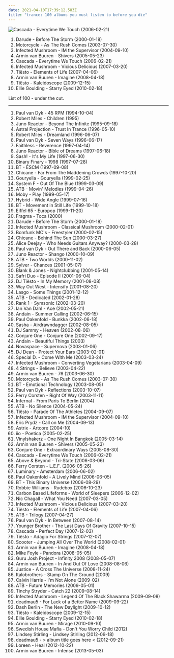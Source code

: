 ```yaml
---
date: 2021-04-10T17:39:12.583Z
title: "trance: 100 albums you must listen to before you die"
---
```

![Cascada - Everytime We Touch (2006-02-21)](http://coverartarchive.org/release/bd693fb6-6fbd-4cbe-9b61-a78f18112910/28388783118-500.jpg "Cascada - Everytime We Touch (2006-02-21)")
<ol class="albums">
<li data-cover="https://img.discogs.com/Cz0JOIN8j8Gumlj128kA5NEP504=/fit-in/600x598/filters:strip_icc():format(jpeg):mode_rgb():quality(90)/discogs-images/R-147167-1409737346-3469.jpeg.jpg" data-tags="trance" role="button">Darude - Before The Storm (2000-01-18)</li>
<li data-cover="https://img.discogs.com/DHKjXQJK-nZMGl86x90BioJ-KJU=/fit-in/314x313/filters:strip_icc():format(jpeg):mode_rgb():quality(90)/discogs-images/R-169504-1127089792.jpeg.jpg" data-tags="trance" role="button">Motorcycle - As The Rush Comes (2003-07-30)</li>
<li data-cover="http://coverartarchive.org/release/e5fe454e-6a3c-3b82-b3af-99f638fb4e3c/11150293974-500.jpg" data-tags="trance, psytrance, electronic" role="button">Infected Mushroom - IM the Supervisor (2004-09-10)</li>
<li data-cover="https://img.discogs.com/2ByVtYH0gU3fb_vvKDD5jo0oxgA=/fit-in/500x500/filters:strip_icc():format(jpeg):mode_rgb():quality(90)/discogs-images/R-457278-1208751980.jpeg.jpg" data-tags="trance" role="button">Armin van Buuren - Shivers (2005-05-23)</li>
<li data-cover="http://coverartarchive.org/release/bd693fb6-6fbd-4cbe-9b61-a78f18112910/28388783118-500.jpg" data-tags="dance" role="button">Cascada - Everytime We Touch (2006-02-21)</li>
<li data-cover="http://coverartarchive.org/release/ded7ac3b-4a17-36a2-8fc5-4a878d229f35/1353184902-500.jpg" data-tags="psytrance, electronic" role="button">Infected Mushroom - Vicious Delicious (2007-03-20)</li>
<li data-cover="https://img.discogs.com/IJ_Zfo5IM2HMmVI0txi5yV42BNk=/fit-in/600x600/filters:strip_icc():format(jpeg):mode_rgb():quality(90)/discogs-images/R-14343254-1572619728-7891.jpeg.jpg" data-tags="trance" role="button">Tiësto - Elements of Life (2007-04-06)</li>
<li data-cover="http://coverartarchive.org/release/56a006b0-e615-314b-9b45-86455f0d757b/2419858107-500.jpg" data-tags="trance" role="button">Armin van Buuren - Imagine (2008-04-18)</li>
<li data-cover="http://coverartarchive.org/release/194eeede-5333-42ac-96f3-1290a7aa0935/12527768502-500.jpg" data-tags="trance, electronic" role="button">Tiësto - Kaleidoscope (2009-12-15)</li>
<li data-cover="https://img.discogs.com/IZ7G1DN-PATB30I1Rs5mvGmZ14Y=/fit-in/598x590/filters:strip_icc():format(jpeg):mode_rgb():quality(90)/discogs-images/R-2129117-1414612668-5460.jpeg.jpg" data-tags="trance, electronic, ambient" role="button">Ellie Goulding - Starry Eyed (2010-02-18)</li>
</ol>
List of 100 - under the cut.
<!-- more -->

_________________

<ol class="albums">
<li data-cover="https://img.discogs.com/cfc9e7fd50d7c9c08931869b95f6849a01d0635d/images/spacer.gif" data-tags="trance" role="button">
Paul van Dyk - 45 RPM (1994-10-04)
</li>
<li data-cover="https://img.discogs.com/iKPsz5HAZ_YSskrUF1vPn7iLQds=/fit-in/600x582/filters:strip_icc():format(jpeg):mode_rgb():quality(90)/discogs-images/R-33293-1603313013-1939.jpeg.jpg" data-tags="trance, chillout, electronic" role="button">
Robert Miles - Children (1995)
</li>
<li data-cover="http://coverartarchive.org/release/9d869542-507d-3a9f-810e-2ff84af0891e/10744313145-500.jpg" data-tags="goa, psytrance, trance" role="button">
Juno Reactor - Beyond The Infinite (1995-09-18)
</li>
<li data-cover="http://coverartarchive.org/release/724f81e5-6913-30d3-b979-0b9c87142d23/17511200093-500.jpg" data-tags="psytrance, goa" role="button">
Astral Projection - Trust In Trance (1996-05-10)
</li>
<li data-cover="https://img.discogs.com/P-P_wUOfYu8cm9jWS8XPVzXdryo=/fit-in/600x592/filters:strip_icc():format(jpeg):mode_rgb():quality(90)/discogs-images/R-83507-1457553225-8498.jpeg.jpg" data-tags="trance, dream, robert miles" role="button">
Robert Miles - Dreamland (1996-06-07)
</li>
<li data-cover="https://img.discogs.com/aAClwpTcGmJupflwGZOmBoLpHiw=/fit-in/500x421/filters:strip_icc():format(jpeg):mode_rgb():quality(90)/discogs-images/R-6639688-1423647615-4430.jpeg.jpg" data-tags="trance" role="button">
Paul van Dyk - Seven Ways (1996-06-17)
</li>
<li data-cover="https://img.discogs.com/_9l6Fr6Fj84deZKo7mrWWtHQA_4=/fit-in/600x600/filters:strip_icc():format(jpeg):mode_rgb():quality(90)/discogs-images/R-1689740-1294259278.jpeg.jpg" data-tags="electronic, trip-hop" role="button">
Faithless - Reverence (1997-04-14)
</li>
<li data-cover="http://coverartarchive.org/release/59c9a570-4d4b-414e-90c1-f1f8c59fc21e/4225986565-500.jpg" data-tags="trance, psytrance, goa trance" role="button">
Juno Reactor - Bible of Dreams (1997-06-18)
</li>
<li data-cover="https://img.discogs.com/46dad272331b770e45c28eea695bf30f59a15b86/images/spacer.gif" data-tags="trance" role="button">
Sash! - It's My Life (1997-06-30)
</li>
<li data-cover="https://img.discogs.com/w_aTwaKqjOdtP1llEzuycrxNS8E=/fit-in/300x300/filters:strip_icc():format(jpeg):mode_rgb():quality(90)/discogs-images/R-22779-001.jpg.jpg" data-tags="trance" role="button">
Binary Finary - 1998 (1997-07-28)
</li>
<li data-cover="http://coverartarchive.org/release/f8b4438b-425c-4698-a5d4-b5d939165e2c/6952657222-500.jpg" data-tags="trance" role="button">
BT - ESCM (1997-09-08)
</li>
<li data-cover="http://coverartarchive.org/release/079645c2-9164-40df-9905-a6287d8b1200/4111828289-500.jpg" data-tags="chicane, trance" role="button">
Chicane - Far From The Maddening Crowds (1997-10-20)
</li>
<li data-cover="https://img.discogs.com/P3Ru5viYPXV0Auk76hVBf-g4B2s=/fit-in/600x453/filters:strip_icc():format(jpeg):mode_rgb():quality(90)/discogs-images/R-13065-1547736400-4823.jpeg.jpg" data-tags="trance" role="button">
Gouryella - Gouryella (1999-02-25)
</li>
<li data-cover="https://img.discogs.com/KCnZoCZPa8BglFtfyBLX4DP0T8s=/fit-in/600x589/filters:strip_icc():format(jpeg):mode_rgb():quality(90)/discogs-images/R-144681-1545416234-5158.jpeg.jpg" data-tags="trance" role="button">
System F - Out Of The Blue (1999-03-09)
</li>
<li data-cover="https://img.discogs.com/0XJXRPvhbVRv-nHS0Jzb_kzL3vk=/fit-in/600x595/filters:strip_icc():format(jpeg):mode_rgb():quality(90)/discogs-images/R-1185400-1353182642-9973.jpeg.jpg" data-tags="trance" role="button">
ATB - Movin' Melodies (1999-04-26)
</li>
<li data-cover="http://coverartarchive.org/release/447055bf-f2a4-3f4b-9124-2c7d61d845fc/11827288168-500.jpg" data-tags="electronic" role="button">
Moby - Play (1999-05-17)
</li>
<li data-cover="https://img.discogs.com/V0DqeCBw4jR_1LUs0jDJ0echTlw=/fit-in/600x531/filters:strip_icc():format(jpeg):mode_rgb():quality(90)/discogs-images/R-240940-1409469585-9407.jpeg.jpg" data-tags="breakbeat, electronic, trance" role="button">
Hybrid - Wide Angle (1999-07-16)
</li>
<li data-cover="https://img.discogs.com/J6Y3mlnQ_3fwk5IEv-aZA6wS4QI=/fit-in/600x600/filters:strip_icc():format(jpeg):mode_rgb():quality(90)/discogs-images/R-9207-1274183015.jpeg.jpg" data-tags="trance" role="button">
BT - Movement in Still Life (1999-10-18)
</li>
<li data-cover="https://img.discogs.com/nS0Ki-zjzw2hkc92SuWBm96N3Ac=/fit-in/600x559/filters:strip_icc():format(jpeg):mode_rgb():quality(90)/discogs-images/R-2814485-1508723241-5156.jpeg.jpg" data-tags="electronic, eurodance" role="button">
Eiffel 65 - Europop (1999-11-20)
</li>
<li data-cover="https://img.discogs.com/fzvLhT7y2XEChAfTrIX_0eK-Fu0=/fit-in/600x593/filters:strip_icc():format(jpeg):mode_rgb():quality(90)/discogs-images/R-320399-1606042046-5755.jpeg.jpg" data-tags="trance" role="button">
Fragma - Toca (2000)
</li>
<li data-cover="https://img.discogs.com/Cz0JOIN8j8Gumlj128kA5NEP504=/fit-in/600x598/filters:strip_icc():format(jpeg):mode_rgb():quality(90)/discogs-images/R-147167-1409737346-3469.jpeg.jpg" data-tags="trance" role="button">
Darude - Before The Storm (2000-01-18)
</li>
<li data-cover="http://coverartarchive.org/release/16c9e950-dadb-4d50-a1ad-54c630b243e3/7594550991-500.jpg" data-tags="psytrance" role="button">
Infected Mushroom - Classical Mushroom (2000-02-01)
</li>
<li data-cover="https://img.discogs.com/vok-pww6XUx5QFygj9FX9zAfMXs=/fit-in/600x515/filters:strip_icc():format(jpeg):mode_rgb():quality(90)/discogs-images/R-106523-1258962168.jpeg.jpg" data-tags="trance" role="button">
Bomfunk MC's - Freestyler (2000-02-15)
</li>
<li data-cover="http://coverartarchive.org/release/92ad3ecb-1185-4cb9-8781-98f862951be2/6229377108-500.jpg" data-tags="trance" role="button">
Chicane - Behind The Sun (2000-03-27)
</li>
<li data-cover="http://coverartarchive.org/release/2f0596b2-9760-3f65-be75-ccea095ce933/1257772770-500.jpg" data-tags="trance" role="button">
Alice Deejay - Who Needs Guitars Anyway? (2000-03-28)
</li>
<li data-cover="https://img.discogs.com/oqXeJHk4SRLc7NposS5rWDPqtlY=/fit-in/600x595/filters:strip_icc():format(jpeg):mode_rgb():quality(90)/discogs-images/R-73351-1613219919-9224.jpeg.jpg" data-tags="trance" role="button">
Paul van Dyk - Out There and Back (2000-06-05)
</li>
<li data-cover="http://coverartarchive.org/release/238adee4-f390-32ec-922c-5a46caee589b/5378433829-500.jpg" data-tags="trance, psytrance, electronic" role="button">
Juno Reactor - Shango (2000-10-09)
</li>
<li data-cover="https://img.discogs.com/-k4pym2G-H-LcS7DtmhaEI6LyHE=/fit-in/600x596/filters:strip_icc():format(jpeg):mode_rgb():quality(90)/discogs-images/R-614228-1408673780-6950.jpeg.jpg" data-tags="trance" role="button">
ATB - Two Worlds (2000-11-02)
</li>
<li data-cover="http://coverartarchive.org/release/dd5f83f2-fd01-4fc8-9fc6-e8620bc6cd53/8844514503-500.jpg" data-tags="dance, trance" role="button">
Sylver - Chances (2001-05-07)
</li>
<li data-cover="https://img.discogs.com/6OPLx-kI7cbsEkfs4c6hkemX3VA=/fit-in/600x600/filters:strip_icc():format(jpeg):mode_rgb():quality(90)/discogs-images/R-110928-1131735324.jpeg.jpg" data-tags="trance" role="button">
Blank & Jones - Nightclubbing (2001-05-14)
</li>
<li data-cover="http://coverartarchive.org/release/77bfd13a-40b0-41ec-afd6-15f0ca904e5b/2335812387-500.jpg" data-tags="trance, electronic, dance" role="button">
Safri Duo - Episode II (2001-06-04)
</li>
<li data-cover="http://coverartarchive.org/release/ae18b56c-335d-466c-bffd-dcd77fe9e1c4/13035536593-500.jpg" data-tags="trance" role="button">
DJ Tiësto - In My Memory (2001-08-08)
</li>
<li data-cover="https://img.discogs.com/jkvk8AcSlNrTKeKOaT1YU6LyQVg=/fit-in/600x600/filters:strip_icc():format(jpeg):mode_rgb():quality(90)/discogs-images/R-175229-1401432636-4031.jpeg.jpg" data-tags="trance, electronic" role="button">
Way Out West - Intensify (2001-08-20)
</li>
<li data-cover="http://coverartarchive.org/release/20ca4a82-abb1-48c4-8c7a-170e7511ff92/2748922226-500.jpg" data-tags="dance, trance" role="button">
Lasgo - Some Things (2001-12-12)
</li>
<li data-cover="http://coverartarchive.org/release/b805ffa3-20f0-4710-a40a-24fcf40e7977/25642508331-500.jpg" data-tags="trance" role="button">
ATB - Dedicated (2002-01-28)
</li>
<li data-cover="http://coverartarchive.org/release/8ca8795a-bdec-43c8-85f7-f82e46965f74/8316915392-500.jpg" data-tags="trance" role="button">
Rank 1 - Symsonic (2002-03-20)
</li>
<li data-cover="http://coverartarchive.org/release/207ea20b-a0a6-4148-b842-f0d9ffc3cb94/24473768644-500.jpg" data-tags="trance, ian van dahl" role="button">
Ian Van Dahl - Ace (2002-05-21)
</li>
<li data-cover="http://coverartarchive.org/release/8562bbcb-8d19-4c2e-a24b-24a3e50fe0d6/3671487812-500.jpg" data-tags="vocal trance, trance" role="button">
Andain - Summer Calling (2002-06-15)
</li>
<li data-cover="https://img.discogs.com/tpyi9QDYj0tJQNUVlrImxE7K5eM=/fit-in/600x966/filters:strip_icc():format(jpeg):mode_rgb():quality(90)/discogs-images/R-16688886-1609264840-5102.jpeg.jpg" data-tags="trance" role="button">
Paul Oakenfold - Bunkka (2002-06-18)
</li>
<li data-cover="https://img.discogs.com/TFI2pPW_QvMzmtoJxgZHX2IY9h0=/fit-in/600x524/filters:strip_icc():format(jpeg):mode_rgb():quality(90)/discogs-images/R-243660-1302190706.jpeg.jpg" data-tags="trance, ambient, electronic" role="button">
Sasha - Airdrawndagger (2002-08-05)
</li>
<li data-cover="http://coverartarchive.org/release/8cd0c7a7-cb6f-4753-b2e5-f29ca120e87b/4599270957-500.jpg" data-tags="trance" role="button">
DJ Sammy - Heaven (2002-08-06)
</li>
<li data-cover="http://coverartarchive.org/release/b1374cc9-4e6f-4ec8-9902-84ae1430d0a6/21618689737-500.jpg" data-tags="ambient, chillout" role="button">
Conjure One - Conjure One (2002-09-17)
</li>
<li data-cover="http://coverartarchive.org/release/d78c18a3-595d-476c-ac45-f771d9b43e1b/19951147115-500.jpg" data-tags="trance" role="button">
Andain - Beautiful Things (2003)
</li>
<li data-cover="http://coverartarchive.org/release/2cf3cff7-c967-49c3-a200-2c27c60cca16/12748504052-500.jpg" data-tags="trance, dance" role="button">
Novaspace - Supernova (2003-01-06)
</li>
<li data-cover="http://coverartarchive.org/release/58ae5a33-211c-4fb7-91ea-8be8f16648ac/19861189252-500.jpg" data-tags="trance, club, dj dean" role="button">
DJ Dean - Protect Your Ears (2003-02-01)
</li>
<li data-cover="http://coverartarchive.org/release/d8d5a08a-032b-493a-9812-3e3143a41373/24758111735-500.jpg" data-tags="dance, trance, electronic" role="button">
Special D. - Come With Me (2003-03-24)
</li>
<li data-cover="https://img.discogs.com/G_lQGAvP2uMhUYgKP2sny3aAodE=/fit-in/600x596/filters:strip_icc():format(jpeg):mode_rgb():quality(90)/discogs-images/R-1019236-1464300306-9378.jpeg.jpg" data-tags="electronic, psytrance" role="button">
Infected Mushroom - Converting Vegetarians (2003-04-09)
</li>
<li data-cover="https://img.discogs.com/p_YHcsVDUXg_BR_KlsQj3MsDsM4=/fit-in/596x594/filters:strip_icc():format(jpeg):mode_rgb():quality(90)/discogs-images/R-1773763-1242458190.jpeg.jpg" data-tags="trance, dance" role="button">
4 Strings - Believe (2003-04-22)
</li>
<li data-cover="http://coverartarchive.org/release/d63f901b-d232-4814-84d4-eeef097bb0ee/5454987213-500.jpg" data-tags="trance" role="button">
Armin van Buuren - 76 (2003-06-30)
</li>
<li data-cover="https://img.discogs.com/DHKjXQJK-nZMGl86x90BioJ-KJU=/fit-in/314x313/filters:strip_icc():format(jpeg):mode_rgb():quality(90)/discogs-images/R-169504-1127089792.jpeg.jpg" data-tags="trance" role="button">
Motorcycle - As The Rush Comes (2003-07-30)
</li>
<li data-cover="http://coverartarchive.org/release/7bef0144-6bd9-3c54-b8e7-c1166ec1ed52/6955118811-500.jpg" data-tags="trance" role="button">
BT - Emotional Technology (2003-08-05)
</li>
<li data-cover="http://coverartarchive.org/release/232b080a-0e95-39d1-b2c4-a361b44cc897/7479380338-500.jpg" data-tags="trance" role="button">
Paul van Dyk - Reflections (2003-10-07)
</li>
<li data-cover="https://img.discogs.com/boA_i52ri9qokCW21I2qe_b56iQ=/fit-in/466x466/filters:strip_icc():format(jpeg):mode_rgb():quality(90)/discogs-images/R-737145-1317817070.jpeg.jpg" data-tags="trance" role="button">
Ferry Corsten - Right Of Way (2003-11-11)
</li>
<li data-cover="https://img.discogs.com/o0gQ-ig7SkqDuCneLPQ35Y1wJNA=/fit-in/600x496/filters:strip_icc():format(jpeg):mode_rgb():quality(90)/discogs-images/R-406424-1109191706.jpg.jpg" data-tags="dance, pop" role="button">
Infernal - From Paris To Berlin (2004)
</li>
<li data-cover="http://coverartarchive.org/release/0d9879a9-accc-4283-9ac4-fc9bb069573d/25651133073-500.jpg" data-tags="trance, atb" role="button">
ATB - No Silence (2004-05-24)
</li>
<li data-cover="http://coverartarchive.org/release/176d1133-4c75-4017-9168-389b933b207c/13470088520-500.jpg" data-tags="trance, tiesto - parade of the athletes" role="button">
Tiësto - Parade Of The Athletes (2004-09-07)
</li>
<li data-cover="http://coverartarchive.org/release/e5fe454e-6a3c-3b82-b3af-99f638fb4e3c/11150293974-500.jpg" data-tags="trance, psytrance, electronic" role="button">
Infected Mushroom - IM the Supervisor (2004-09-10)
</li>
<li data-cover="https://img.discogs.com/Vp8Meaxcn9up2DL2PkgabVLsui0=/fit-in/600x512/filters:strip_icc():format(jpeg):mode_rgb():quality(90)/discogs-images/R-338431-1158462737.jpeg.jpg" data-tags="dance" role="button">
Eric Prydz - Call on Me (2004-09-13)
</li>
<li data-cover="http://coverartarchive.org/release/5c054155-b21f-4831-9acd-dd40029b53d7/4702925224-500.jpg" data-tags="psytrance" role="button">
Astrix - Artcore (2004-10)
</li>
<li data-cover="http://coverartarchive.org/release/7005a05e-76de-4777-809b-6afad9c45b2a/11655498373-500.jpg" data-tags="vocal trance, trance" role="button">
iio - Poetica (2005-02-25)
</li>
<li data-cover="https://img.discogs.com/qi3Fx4NGopnoijlEeZ-s188UDIo=/fit-in/300x300/filters:strip_icc():format(jpeg):mode_rgb():quality(90)/discogs-images/R-399967-1111491818.jpg.jpg" data-tags="trance" role="button">
Vinylshakerz - One Night In Bangkok (2005-03-14)
</li>
<li data-cover="https://img.discogs.com/2ByVtYH0gU3fb_vvKDD5jo0oxgA=/fit-in/500x500/filters:strip_icc():format(jpeg):mode_rgb():quality(90)/discogs-images/R-457278-1208751980.jpeg.jpg" data-tags="trance" role="button">
Armin van Buuren - Shivers (2005-05-23)
</li>
<li data-cover="http://coverartarchive.org/release/ced64954-3160-3e27-aefe-89c4c709d67f/21236770954-500.jpg" data-tags="ambient" role="button">
Conjure One - Extraordinary Ways (2005-08-30)
</li>
<li data-cover="http://coverartarchive.org/release/bd693fb6-6fbd-4cbe-9b61-a78f18112910/28388783118-500.jpg" data-tags="dance" role="button">
Cascada - Everytime We Touch (2006-02-21)
</li>
<li data-cover="http://coverartarchive.org/release/b113f619-1f8c-377e-942f-f085e310c1ff/6625000377-500.jpg" data-tags="trance" role="button">
Above & Beyond - Tri-State (2006-03-06)
</li>
<li data-cover="http://coverartarchive.org/release/bf786f88-3871-4f26-a56b-9e9800a85f79/7013875443-500.jpg" data-tags="trance, electronic" role="button">
Ferry Corsten - L.E.F. (2006-05-26)
</li>
<li data-cover="http://coverartarchive.org/release/519b5a5e-139a-4924-93d3-4e3ca6f8fbff/10188105570-500.jpg" data-tags="trance, anjunabeats, progressive trance" role="button">
Luminary - Amsterdam (2006-06-02)
</li>
<li data-cover="http://coverartarchive.org/release/689f013e-f404-31a6-8c86-b01e1f8b3ca4/8252727529-500.jpg" data-tags="trance, dance" role="button">
Paul Oakenfold - A Lively Mind (2006-06-05)
</li>
<li data-cover="http://coverartarchive.org/release/adff4c98-9914-4715-a675-9b61de4bd294/11700606085-500.jpg" data-tags="ambient" role="button">
BT - This Binary Universe (2006-08-29)
</li>
<li data-cover="http://coverartarchive.org/release/28a2bfa0-6cf7-4854-93f1-e5a06de9162d/5907595639-500.jpg" data-tags="pop" role="button">
Robbie Williams - Rudebox (2006-10-23)
</li>
<li data-cover="http://coverartarchive.org/release/165a6363-cb9a-49a3-88da-2ea3da4742dd/2568508706-500.jpg" data-tags="ambient" role="button">
Carbon Based Lifeforms - World of Sleepers (2006-12-02)
</li>
<li data-cover="https://img.discogs.com/f6M7ACXreLvEmmrtSXUB2YubTo0=/fit-in/480x480/filters:strip_icc():format(jpeg):mode_rgb():quality(90)/discogs-images/R-910471-1171899707.jpeg.jpg" data-tags="trance" role="button">
Nic Chagall - What You Need (2007-03-05)
</li>
<li data-cover="http://coverartarchive.org/release/ded7ac3b-4a17-36a2-8fc5-4a878d229f35/1353184902-500.jpg" data-tags="psytrance, electronic" role="button">
Infected Mushroom - Vicious Delicious (2007-03-20)
</li>
<li data-cover="https://img.discogs.com/IJ_Zfo5IM2HMmVI0txi5yV42BNk=/fit-in/600x600/filters:strip_icc():format(jpeg):mode_rgb():quality(90)/discogs-images/R-14343254-1572619728-7891.jpeg.jpg" data-tags="trance" role="button">
Tiësto - Elements of Life (2007-04-06)
</li>
<li data-cover="http://coverartarchive.org/release/add9fb42-35b8-4af6-a6e7-0584864c9dca/3608645895-500.jpg" data-tags="trance, electronic" role="button">
ATB - Trilogy (2007-04-27)
</li>
<li data-cover="https://img.discogs.com/cfc9e7fd50d7c9c08931869b95f6849a01d0635d/images/spacer.gif" data-tags="trance" role="button">
Paul van Dyk - In Between (2007-08-14)
</li>
<li data-cover="http://coverartarchive.org/release/913fd1ba-4f98-47b9-8e58-a495066f94c2/10298509218-500.jpg" data-tags="psychedelic, chillout" role="button">
Younger Brother - The Last Days Of Gravity (2007-10-15)
</li>
<li data-cover="http://coverartarchive.org/release/01384d33-152d-4d93-92db-c3d28bebc553/8366882984-500.jpg" data-tags="dance" role="button">
Cascada - Perfect Day (2007-12-03)
</li>
<li data-cover="https://img.discogs.com/hPVupO0WrQD0Bdiw8iLFuxRoES4=/fit-in/400x400/filters:strip_icc():format(jpeg):mode_rgb():quality(90)/discogs-images/R-2750604-1339649539-6681.jpeg.jpg" data-tags="trance, epic trance" role="button">
Tiësto - Adagio For Strings (2007-12-07)
</li>
<li data-cover="https://via.placeholder.com/450" data-tags="jumpstyle" role="button">
Scooter - Jumping All Over The World (2008-02-01)
</li>
<li data-cover="http://coverartarchive.org/release/56a006b0-e615-314b-9b45-86455f0d757b/2419858107-500.jpg" data-tags="trance" role="button">
Armin van Buuren - Imagine (2008-04-18)
</li>
<li data-cover="https://img.discogs.com/dl2jp6KSJ-s-5VI0Fcn-kkan-M8=/fit-in/600x600/filters:strip_icc():format(jpeg):mode_rgb():quality(90)/discogs-images/R-1345444-1264955769.jpeg.jpg" data-tags="trance, electronic, darude, armind" role="button">
Mike Foyle - Pandora (2008-05-05)
</li>
<li data-cover="https://img.discogs.com/_eMqMMDVOx2FX8aNRz1eCGJZuyQ=/fit-in/600x594/filters:strip_icc():format(jpeg):mode_rgb():quality(90)/discogs-images/R-1331305-1316727049.jpeg.jpg" data-tags="dance" role="button">
Guru Josh Project - Infinity 2008 (2008-05-07)
</li>
<li data-cover="http://coverartarchive.org/release/1f329d17-6f2b-41ae-91d0-77ed0fbcdd42/5442362264-500.jpg" data-tags="trance, armada" role="button">
Armin van Buuren - In And Out Of Love (2008-08-06)
</li>
<li data-cover="http://coverartarchive.org/release/15e3739f-e713-4a5f-884a-d95596c3fa1f/18417383878-500.jpg" data-tags="electronic, dance" role="button">
Justice - A Cross The Universe (2008-11-24)
</li>
<li data-cover="http://coverartarchive.org/release/70f98182-7a57-44a8-adeb-5aecaaeac206/9823154784-500.jpg" data-tags="trance, dance, techno, german" role="button">
Italobrothers - Stamp On The Ground (2009)
</li>
<li data-cover="http://coverartarchive.org/release/78bb9e5c-b1cf-4210-954d-58da5b5f23da/8161578340-500.jpg" data-tags="trance, electronic" role="button">
Calvin Harris - I'm Not Alone (2009-02)
</li>
<li data-cover="http://coverartarchive.org/release/8c37b58d-4ada-3629-b38e-17988ca14e55/7452696649-500.jpg" data-tags="trance, electronic, vocal trance" role="button">
ATB - Future Memories (2009-05-01)
</li>
<li data-cover="http://coverartarchive.org/release/6b9798de-6288-4b51-87bb-de0bcc51e2d4/24711110047-500.jpg" data-tags="trance, hip hop, pop, dance, house, tinchy stryder" role="button">
Tinchy Stryder - Catch 22 (2009-08-14)
</li>
<li data-cover="http://coverartarchive.org/release/7e734f4f-3215-3153-8fa7-376cf8a8172e/8562147990-500.jpg" data-tags="electronic, psytrance, psychedelic" role="button">
Infected Mushroom - Legend Of The Black Shawarma (2009-09-08)
</li>
<li data-cover="http://coverartarchive.org/release/97f6f1d5-1c70-367d-a217-45cab7a31926/15654510735-500.jpg" data-tags="electronic" role="button">
deadmau5 - For Lack of a Better Name (2009-09-22)
</li>
<li data-cover="http://coverartarchive.org/release/d0978e3d-f799-4dc5-b994-12548a9e8916/6980243612-500.jpg" data-tags="trance" role="button">
Dash Berlin - The New Daylight (2009-10-12)
</li>
<li data-cover="http://coverartarchive.org/release/194eeede-5333-42ac-96f3-1290a7aa0935/12527768502-500.jpg" data-tags="trance, electronic" role="button">
Tiësto - Kaleidoscope (2009-12-15)
</li>
<li data-cover="https://img.discogs.com/IZ7G1DN-PATB30I1Rs5mvGmZ14Y=/fit-in/598x590/filters:strip_icc():format(jpeg):mode_rgb():quality(90)/discogs-images/R-2129117-1414612668-5460.jpeg.jpg" data-tags="trance, electronic, ambient" role="button">
Ellie Goulding - Starry Eyed (2010-02-18)
</li>
<li data-cover="http://coverartarchive.org/release/ca46bf9c-97e5-3592-8d1f-3f00592fc690/1133356400-500.jpg" data-tags="trance" role="button">
Armin van Buuren - Mirage (2010-09-10)
</li>
<li data-cover="https://img.discogs.com/9MzErOAnYWDzSs2D2gxyQBTU_yU=/fit-in/600x600/filters:strip_icc():format(jpeg):mode_rgb():quality(90)/discogs-images/R-3927587-1349528161-4086.jpeg.jpg" data-tags="trance, electronic, house, electro house, electro dance" role="button">
Swedish House Mafia - Don't You Worry Child (2012)
</li>
<li data-cover="http://coverartarchive.org/release/bc51ba52-59a7-49a3-8d55-92540d64d8d4/5933544596-500.jpg" data-tags="dubstep" role="button">
Lindsey Stirling - Lindsey Stirling (2012-09-18)
</li>
<li data-cover="http://coverartarchive.org/release/a52ae1b2-ae38-4915-9a86-27c256917302/2331916399-500.jpg" data-tags="progressive house" role="button">
deadmau5 - > album title goes here < (2012-09-21)
</li>
<li data-cover="http://coverartarchive.org/release/a066b065-cd76-4dd4-a975-f3812fcd3229/18848001906-500.jpg" data-tags="trance, dance, eurovision" role="button">
Loreen - Heal (2012-10-22)
</li>
<li data-cover="http://coverartarchive.org/release/ffa84772-242d-4e86-b18c-d4a333a9242e/5338540959-500.jpg" data-tags="trance" role="button">
Armin van Buuren - Intense (2013-05-03)
</li>
</ol>